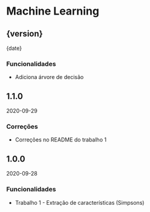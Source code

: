# Machine Learning

## {version}
{date}

### Funcionalidades

- Adiciona árvore de decisão

## 1.1.0
2020-09-29

### Correções

- Correções no README do trabalho 1

## 1.0.0
2020-09-28

### Funcionalidades

- Trabalho 1 - Extração de características (Simpsons)